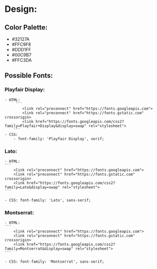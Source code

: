 # Design:

## Color Palette:

- #32127A
- #FFC9F8
- #DDD1FF
- #00C9B7 
- #FFC3DA

## Possible Fonts: 

### Playfair Display: 
    - HTML: 
         ```
            <link rel="preconnect" href="https://fonts.googleapis.com">
            <link rel="preconnect" href="https://fonts.gstatic.com" crossorigin>
            <link href="https://fonts.googleapis.com/css2?family=Playfair+Display&display=swap" rel="stylesheet">
        ```
    - CSS:
        - font-family: 'Playfair Display', serif;

### Lato:
    - HTML: 
    ```
        <link rel="preconnect" href="https://fonts.googleapis.com">
        <link rel="preconnect" href="https://fonts.gstatic.com" crossorigin>
        <link href="https://fonts.googleapis.com/css2?family=Lato&display=swap" rel="stylesheet">
    ```
    
    - CSS: font-family: 'Lato', sans-serif;

### Montserrat:
    - HTML: 
    ```
        <link rel="preconnect" href="https://fonts.googleapis.com">
        <link rel="preconnect" href="https://fonts.gstatic.com" crossorigin>
        <link href="https://fonts.googleapis.com/css2?family=Montserrat&display=swap" rel="stylesheet">
    ```
    
    - CSS: font-family: 'Montserrat', sans-serif;